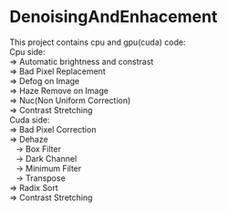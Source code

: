 # DenoisingAndEnhacement
This project contains cpu and gpu(cuda) code: <br />
Cpu side: <br />
  => Automatic brightness and constrast <br />
  => Bad Pixel Replacement <br />
  => Defog on Image <br />
  => Haze Remove on Image <br />
  => Nuc(Non Uniform Correction) <br />
  => Contrast Stretching <br />
Cuda side: <br />
  => Bad Pixel Correction <br />
  => Dehaze <br />
     &ensp; -> Box Filter <br />
     &ensp; -> Dark Channel <br />
     &ensp; -> Minimum Filter <br />
     &ensp; -> Transpose <br />
  => Radix Sort <br />
  => Contrast Stretching <br />
  
